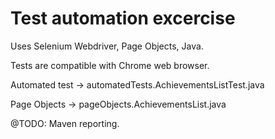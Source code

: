 # Test automation excercise

Uses Selenium Webdriver, Page Objects, Java.

Tests are compatible with Chrome web browser.

Automated test -> automatedTests.AchievementsListTest.java

Page Objects -> pageObjects.AchievementsList.java

@TODO: Maven reporting.
